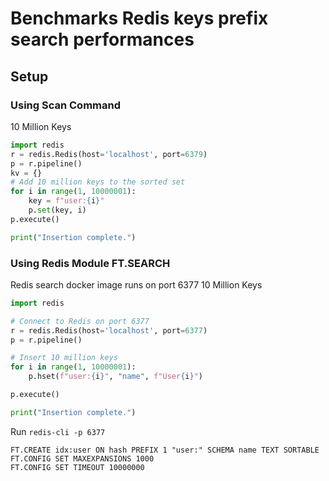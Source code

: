 # Benchmarks Redis keys prefix search performances

## Setup

### Using Scan Command

10 Million Keys
```python
import redis
r = redis.Redis(host='localhost', port=6379)
p = r.pipeline()
kv = {}
# Add 10 million keys to the sorted set
for i in range(1, 10000001):
    key = f"user:{i}"
    p.set(key, i)
p.execute()

print("Insertion complete.")
```

### Using Redis Module FT.SEARCH

Redis search docker image runs on port 6377
10 Million Keys

```python
import redis

# Connect to Redis on port 6377
r = redis.Redis(host='localhost', port=6377)
p = r.pipeline()

# Insert 10 million keys
for i in range(1, 10000001):
    p.hset(f"user:{i}", "name", f"User{i}")

p.execute()

print("Insertion complete.")
```

Run `redis-cli -p 6377`
```text
FT.CREATE idx:user ON hash PREFIX 1 "user:" SCHEMA name TEXT SORTABLE
FT.CONFIG SET MAXEXPANSIONS 1000
FT.CONFIG SET TIMEOUT 10000000
```

